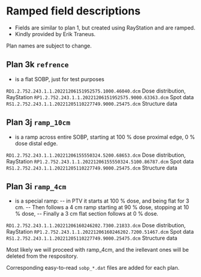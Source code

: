 # Ramped field descriptions

- Fields are similar to plan 1, but created using RayStation and are ramped.
- Kindly provided by Erik Traneus.

Plan names are subject to change.

## Plan 3k `refrence`
- is a flat SOBP, just for test purposes

`RD1.2.752.243.1.1.20221206151952575.1000.46040.dcm`  Dose distribution, RayStation
`RP1.2.752.243.1.1.20221206151952575.9000.63363.dcm`  Spot data
`RS1.2.752.243.1.1.20221205110227749.9000.25475.dcm`  Structure data

## Plan 3j `ramp_10cm`
- is a ramp across entire SOBP, starting at 100 % dose proximal edge, 0 % dose distal edge.

`RD1.2.752.243.1.1.20221206155550324.5200.68653.dcm`  Dose distribution, RayStation
`RP1.2.752.243.1.1.20221206155550324.5100.86787.dcm`  Spot data
`RS1.2.752.243.1.1.20221205110227749.9000.25475.dcm`  Structure data

## Plan 3i `ramp_4cm`
- is a special ramp:
-- in PTV it starts at 100 % dose, and being flat for 3 cm.
-- Then follows a 4 cm ramp starting at 90 % dose, stopping at 10 % dose,
-- Finally a 3 cm flat section follows at 0 % dose.

`RD1.2.752.243.1.1.20221206160246202.7300.21833.dcm`  Dose distribution, RayStation
`RP1.2.752.243.1.1.20221206160246202.7200.51467.dcm`  Spot data
`RS1.2.752.243.1.1.20221205110227749.9000.25475.dcm`  Structure data

Most likely we will proceed with ramp_4cm, and the irellevant ones will be deleted from the respository.


Corresponding easy-to-read `sobp_*.dat` files are added for each plan.
